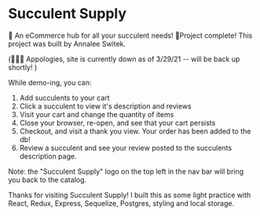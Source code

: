 

# Succulent Supply

🌵 An eCommerce hub for all your succulent needs! 🌵Project complete! This project was built by Annalee Switek. 

(👷🏻‍♀️ Appologies, site is currently down as of 3/29/21 -- will be back up shortly! )

While demo-ing, you can: 

1. Add succulents to your cart
2. Click a succulent to view it's description and reviews
3. Visit your cart and change the quantity of items
4. Close your browser, re-open, and see that your cart persists
5. Checkout, and visit a thank you view. Your order has been added to the db! 
6. Review a succulent and see your review posted to the succulents description page. 

Note: the "Succulent Supply" logo on the top left in the nav bar will bring you back to the catalog. 

Thanks for visiting Succulent Supply! I built this as some light practice with React, Redux, Express, Sequelize, Postgres, styling and local storage. 



